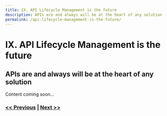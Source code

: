 ```yaml
---
title: IX. API Lifecycle Management is the future
description: APIs are and always will be at the heart of any solution
permalink: /api-lifecycle-management-is-the-future/
---
```


# IX. API Lifecycle Management is the future

## APIs are and always will be at the heart of any solution

Content coming soon...

### [<< Previous](/design-container-ready-development) | [Next >>](/consider-platformops-for-delivering-software)